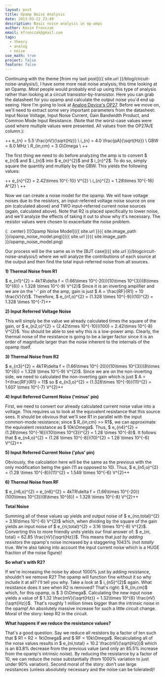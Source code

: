 ```yaml
---
layout: post
title: Opamp Noise Analysis
date: 2013-03-22 23:49
description: Basic noise analysis in op-amps
author: Kevin Fronczak
email: kfronczak@gmail.com
tags:
  - theory
  - analog
  - noise
use_math: true
project: false
feature: false
---
```

Continuing with the theme [from my last post]({{ site.url }}/blog/circuit-noise-analysis/), I have some more neat noise analysis; this time looking at an Opamp. _Most_ people would probably end up using this type of analysis rather than looking at a circuit transistor-by-transistor. Here you can grab the datasheet for you opamp and calculate the output noise you'd end up seeing. Here I'm going to look at [Analog Device's OP27](http://www.analog.com/static/imported-files/data_sheets/OP27.pdf). Before we move on, we'll need to extract some very important parameters from the datasheet: Input Noise Voltage, Input Noise Current, Gain Bandwidth Product, and Common Mode Input Resistance. (Note that the worst-case values were used where multiple values were presented. All values from the OP27A/E column.):

++ e_{n} = 5.5 \frac{nV}{\sqrt{Hz}} \\ i_{n} = 4.0 \frac{pA}{\sqrt{Hz}} \\ GBW = 8.0 MHz \\ R_{in,cm} = 3 G\Omega \\ ++

The first thing we need to do before analyzing the amp is to convert $ e_{n}$ and $ i_{n}$ into $ e_{n}^{2}$ and $ i_{n}^2$. To do so, simply square the quantity and multiply by the GBW. This yields the following values:

++ e_{n}^{2} = 2.42\times 10^{-10} V^{2} \\ i_{n}^{2} = 1.28\times 10^{-16} A^{2} \\ ++

Now we can create a noise model for the opamp. We will have voltage noises due to the resistors, an input-referred voltage noise source on one pin (calculated above) and TWO input-referred current noise sources (again, calculated above). Note that R2 is placed specifically to lower noise, and we'll analyze the effects of taking it out to show why it's necessary. The resistor values were chosen to exacerbate the noise problem.

{: .center}
[![Opamp Noise Model]({{ site.url }}{{ site.image_path }}/opamp_noise_model.png)]({{ site.url }}{{ site.image_path }}/opamp_noise_model.png)

Our process will be the same as in the [BJT case]({{ site.url }}/blogcircuit-noise-analysis/) where we will analyze the contributions of each source at the output and then find the total input-referred noise from all sources.

**1) Thermal Noise from R1**

<!-- lint-disable -->$ e_{n1}^{2} = 4kTR\delta f = (1.66\times 10^{-20})(10\times 10^{3})(8\times 10^{6}) = 1.328 \times 10^{-9} V^{2}$ Since it is an inverting amplifier and we are on the '-' pin of the amp, gain is just $ A = \frac{RF}{R1} = 10 \frac{V}{V}$. Therefore, $ e_{n1,o}^{2} = (1.328 \times 10^{-9})(10)^{2} = 1.328 \times 10^{-7}++

**2) Input Referred Voltage Noise**

This will simply be the value we already calculated times the square of the gain, or $ e_{n2,o}^{2} = (2.42\times 10^{-10})(100) = 2.42\times 10^{-8} V^{2}$. You should be able to see why this is a low-power amp. Clearly, the thermal noise of the resistance is going to be a larger factor since it is an order of magnitude larger than the noise inherent to the internals of the opamp itself.

**3) Thermal Noise from R2**

<!-- lint-disable -->$ e_{n3}^{2} = 4kTR\delta f = (1.66\times 10^{-20})(10\times 10^{3})(8\times 10^{6}) = 1.328 \times 10^{-9} V^{2}$. Since we are on the non-inverting side, we need to calculated the non-inverting gain which is just $ A = 1+\frac{RF}{R1} = 11$ so $ e_{n3,o}^{2} = (1.328\times 10^{-9})(11)^{2} = 1.607 \times 10^{-7} V^{2}++

**4) Input Referred Current Noise ('minus' pin)**

First, we need to convert our already calculated current noise value into a voltage. This requires us to look at the equivalent resistance that this source sees. It should be obvious that we'll see R1 in parallel with the input common-mode resistance; since $ R_{in,cm} >> R1$, we can approximate the equivalent resistance as $ 10k\Omega$. Thus, $ e_{n4}^{2} = (1.28\times 10^{-16})(10\times 10^{3})^{2} = 1.28 \times 10^{-8}$. It follows that $ e_{n4,o}^{2} = (1.28 \times 10^{-8})(10)^{2} = 1.28 \times 10^{-6} V^{2}++

**5) Input Referred Current Noise ('plus' pin)**

Obviously, the calculation here will be the same as the previous with the only modification being the gain (11 as opposed to 10). Thus, $ e_{n5,o}^{2} = (1.28 \times 10^{-8})(11)^{2} = 1.549 \times 10^{-6} V^{2}++

**6) Thermal Noise from RF**

<!-- lint-disable -->$ e_{n6,o}^{2} = e_{n6}^{2} = 4kTR\delta f = (1.66\times 10^{-20})(100\times 10^{3})(8\times 10^{6}) = 1.328 \times 10^{-8} V^{2}++

**Total Noise**

Summing all of these values up yields and output noise of $ e_{no,total}^{2} = 3.16\times 10^{-6} V^{2}$ which, when dividing by the square of the gain yields an input noise of $ e_{ni,total}^{2} = 3.16 \times 10^{-8} V^{2}$. Converting this to more friendly units yields our final answer of: $ e_{ni, total} = 62.85 \frac{nV}{\sqrt{Hz}}$. This means that _just by adding resistors_ the opamp's noise increased by a staggering 1043% (not _totally_ true. We're also taking into account the input current noise which is a HUGE fraction of the noise figure)!

**So what's with R2?**

If we're increasing the noise by about 1000% just by adding resistance, shouldn't we remove R2? The opamp will function fine without it so why include it at all? I'll tell you why. Take a look at $ i_{n5}^{2}$ again. What resistance does it see when R2 is removed? That's right: $ R_{in,cm}$ which, for this opamp, is $ 3 G\Omega$. Calculating the new input noise yields a value of $ 1.32 \frac{mV}{\sqrt{Hz}} = 1.32\times 10^{6} \frac{nV}{\sqrt{Hz}}$.  That's roughly 1 million times bigger than the intrinsic noise in the opamp! An absolutely massive increase for such a little circuit change. Moral of the story: keep R2 in the circuit.

**What happens if we reduce the resistance values?**

That's a good question. Say we reduce all resistors by a factor of ten such that $ R1 = R2 = 1k\Omega$ and $ RF = 10k\Omega$. Recalculating all of the noise values results in $ e_{ni,total} = 10.2 \frac{nV}{\sqrt{Hz}}$ which is an 83.8% decrease from the previous value (and only an 85.5% increase from the opamp's intrinsic noise). By reducing the resistance by a factor of 10, we can reduce the noise substantially (from 1000% variation to just under 90% variation). Second moral of the story: don't use large resistances (unless absolutely necessary and the noise can be tolerated)!
